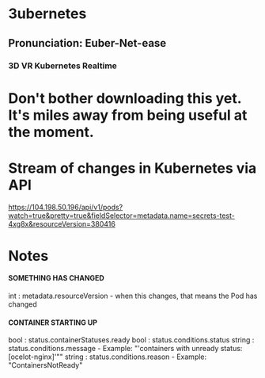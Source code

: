 # 3ubernetes
## Pronunciation: Euber-Net-ease
### 3D VR Kubernetes Realtime

# Don't bother downloading this yet.  It's miles away from being useful at the moment.

# Stream of changes in Kubernetes via API
https://104.198.50.196/api/v1/pods?watch=true&pretty=true&fieldSelector=metadata.name=secrets-test-4xg8x&resourceVersion=380416


# Notes
#### SOMETHING HAS CHANGED
int : metadata.resourceVersion - when this changes, that means the Pod has changed

#### CONTAINER STARTING UP
bool : status.containerStatuses.ready
bool : status.conditions.status
string : status.conditions.message - Example: "'containers with unready status: [ocelot-nginx]'""
string : status.conditions.reason - Example: "ContainersNotReady"

